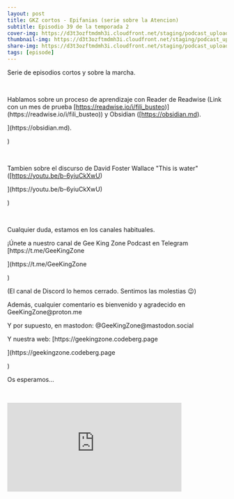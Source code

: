 ```yaml
---
layout: post
title: GKZ cortos - Epifanias (serie sobre la Atencion)
subtitle: Episodio 39 de la temporada 2
cover-img: https://d3t3ozftmdmh3i.cloudfront.net/staging/podcast_uploaded_episode/14743809/14743809-1691157422610-a679d81af9faf.jpg
thumbnail-img: https://d3t3ozftmdmh3i.cloudfront.net/staging/podcast_uploaded_episode/14743809/14743809-1691157422610-a679d81af9faf.jpg
share-img: https://d3t3ozftmdmh3i.cloudfront.net/staging/podcast_uploaded_episode/14743809/14743809-1691157422610-a679d81af9faf.jpg
tags: [episode]
---
```


<p>Serie de episodios cortos y sobre la marcha.</p>
<p><br /></p>
<p>Hablamos sobre un proceso de aprendizaje con Reader de Readwise (Link con un mes de prueba <a href="[https://readwise.io/i/fili_busteo](https://readwise.io/i/fili_busteo)" rel="noopener noreferer" target="_blank">[https://readwise.io/i/fili_busteo</a>)](https://readwise.io/i/fili_busteo</a>)) y Obsidian (<a href="[https://obsidian.md](https://obsidian.md)" rel="noopener noreferer" target="_blank">[https://obsidian.md</a>).</p>](https://obsidian.md</a>).</p>)
<p><br /></p>
<p>Tambien sobre el discurso de David Foster Wallace &quot;This is water&quot; (<a href="[https://youtu.be/b-6yiuCkXwU](https://youtu.be/b-6yiuCkXwU)" rel="noopener noreferer" target="_blank">[https://youtu.be/b-6yiuCkXwU</a>)</p>](https://youtu.be/b-6yiuCkXwU</a>)</p>)
<p><br /></p>
<p>Cualquier duda, estamos en los canales habituales.</p>
<p>¡Únete a nuestro canal de Gee King Zone Podcast en Telegram [https://t.me/GeeKingZone</p>](https://t.me/GeeKingZone</p>)
<p>(El canal de Discord lo hemos cerrado. Sentimos las molestias 😉)</p>
<p>Además, cualquier comentario es bienvenido y agradecido en GeeKingZone@proton.me </p>
<p>Y por supuesto, en mastodon: @GeeKingZone@mastodon.social </p>
<p>Y nuestra web: [https://geekingzone.codeberg.page</p>](https://geekingzone.codeberg.page</p>)
<p>Os esperamos...</p>
<p><br /></p>
<iframe src='https://podcasters.spotify.com/pod/show/geekingzone/embed/episodes/GKZ-cortos---Epifanas-serie-sobre-la-Atencin-e2227i1' height='204px' width='400px' frameborder='0' scrolling='no'></iframe>